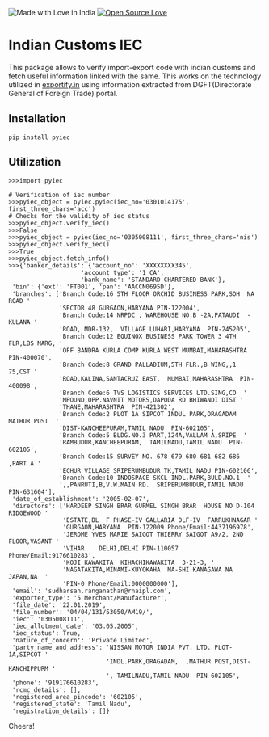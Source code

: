 ![Made with Love in India](https://madewithlove.org.in/badge.svg) [![Open Source Love](https://badges.frapsoft.com/os/v1/open-source.png?v=103)](https://github.com/ellerbrock/open-source-badges/)

# Indian Customs IEC

This package allows to verify import-export code with indian customs and fetch useful information linked with the same. This works on the technology utilized in [exportify.in](https://exportify.in) using information extracted from DGFT(Directorate General of Foreign Trade) portal.

## Installation
```
pip install pyiec
```

## Utilization

```
>>>import pyiec

# Verification of iec number
>>>pyiec_object = pyiec.pyiec(iec_no='0301014175', first_three_chars='acc')
# Checks for the validity of iec status
>>>pyiec_object.verify_iec()
>>>False
>>>pyiec_object = pyiec(iec_no='0305008111', first_three_chars='nis')
>>>pyiec_object.verify_iec()
>>>True
>>>pyiec_object.fetch_info()
>>>{'banker_details': {'account_no': 'XXXXXXXX345',
                    'account_type': '1 CA',
                    'bank_name': 'STANDARD CHARTERED BANK'},
 'bin': {'ext': 'FT001', 'pan': 'AACCN0695D'},
 'branches': ['Branch Code:16 5TH FLOOR ORCHID BUSINESS PARK,SOH  NA ROAD '
              'SECTOR 48 GURGAON,HARYANA PIN-122004',
              'Branch Code:14 NRPDC , WAREHOUSE NO.B -2A,PATAUDI  -KULANA '
              'ROAD, MDR-132,  VILLAGE LUHARI,HARYANA  PIN-245205',
              'Branch Code:12 EQUINOX BUSINESS PARK TOWER 3 4TH FLR,LBS MARG, '
              'OFF BANDRA KURLA COMP KURLA WEST MUMBAI,MAHARASHTRA PIN-400070',
              'Branch Code:8 GRAND PALLADIUM,5TH FLR.,B WING,,1  75,CST '
              'ROAD,KALINA,SANTACRUZ EAST,  MUMBAI,MAHARASHTRA  PIN-400098',
              'Branch Code:6 TVS LOGISTICS SERVICES LTD.SING,CO  '
              'MPOUND,OPP.NAVNIT MOTORS,DAPODA RD BHIWANDI DIST '
              'THANE,MAHARASHTRA  PIN-421302',
              'Branch Code:2 PLOT 1A SIPCOT INDUL PARK,ORAGADAM   MATHUR POST  '
              'DIST-KANCHEEPURAM,TAMIL NADU  PIN-602105',
              'Branch Code:5 BLDG.NO.3 PART,124A,VALLAM A,SRIPE  '
              'RAMBUDUR,KANCHEEPURAM,  TAMILNADU,TAMIL NADU  PIN-602105',
              'Branch Code:15 SURVEY NO. 678 679 680 681 682 686  ,PART A '
              'ECHUR VILLAGE SRIPERUMBUDUR TK,TAMIL NADU PIN-602106',
              'Branch Code:10 INDOSPACE SKCL INDL.PARK,BULD.NO.1  '
              ',,PANRUTI,B,V.W.MAIN RD.  SRIPERUMBUDUR,TAMIL NADU  PIN-631604'],
 'date_of_establishment': '2005-02-07',
 'directors': ['HARDEEP SINGH BRAR GURMEL SINGH BRAR  HOUSE NO D-104 RIDGEWOOD '
               'ESTATE,DL  F PHASE-IV GALLARIA DLF-IV  FARRUKHNAGAR '
               'GURGAON,HARYANA  PIN-122009 Phone/Email:4437196978',
               'JEROME YVES MARIE SAIGOT THIERRY SAIGOT A9/2, 2ND FLOOR,VASANT '
               'VIHAR    DELHI,DELHI PIN-110057 Phone/Email:9176610283',
               'KOJI KAWAKITA  KIHACHIKAWAKITA  3-21-3, '
               'NAGATAKITA,MINAMI-KUYOKAHA  MA-SHI KANAGAWA NA  JAPAN,NA  '
               'PIN-0 Phone/Email:0000000000'],
 'email': 'sudharsan.ranganathan@rnaipl.com',
 'exporter_type': '5 Merchant/Manufacturer',
 'file_date': '22.01.2019',
 'file_number': '04/04/131/53050/AM19/',
 'iec': '0305008111',
 'iec_allotment_date': '03.05.2005',
 'iec_status': True,
 'nature_of_concern': 'Private Limited',
 'party_name_and_address': 'NISSAN MOTOR INDIA PVT. LTD. PLOT-1A,SIPCOT '
                           'INDL.PARK,ORAGADAM,  ,MATHUR POST,DIST-KANCHIPPURM '
                           ', TAMILNADU,TAMIL NADU  PIN-602105',
 'phone': '919176610283',
 'rcmc_details': [],
 'registered_area_pincode': '602105',
 'registered_state': 'Tamil Nadu',
 'registration_details': []}
```


Cheers!


